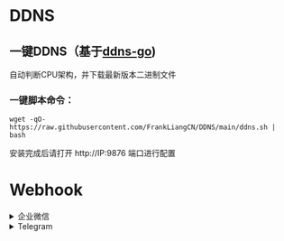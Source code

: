 # DDNS

## 一键DDNS（基于[ddns-go][ddns-go])

自动判断CPU架构，并下载最新版本二进制文件

### 一键脚本命令：

```
wget -qO- https://raw.githubusercontent.com/FrankLiangCN/DDNS/main/ddns.sh | bash
```

安装完成后请打开 http://IP:9876 端口进行配置


# Webhook

<details>

<summary>企业微信</summary>

1. 下载企业微信 → 左上角三横杠 → 全新创建企业 → 个人组件团队(创建个人的企业群聊)
2. 进入群聊添加 [群机器人] 复制机器人Webhook地址填入ddns-go后台Webhook URL地址栏
3. 在RequestBody栏填入回调函数，格式：

```
{ "msgtype": "markdown","markdown": { "content": "公网IP变更： \n - IPv4地址：#{ipv4Addr} \n - 域名更新结果：#{ipv4Result} \n - IPv6地址：#{ipv6Addr}\n - 域名更新结果：#{ipv6Result} \n" }}
```

</details>

<details>

<summary>Telegram</summary>

一个用于接收 [ddns-go][ddns-go] 通知的 Telegram 机器人

## 使用
1. 打开并启用 [@DDNSGoBot][DDNSGoBot]
2. 发送 /gethook 命令
3. 复制 Webhook URL 并粘贴
4. 复制 RequestBody 并粘贴
注：未启用 IPv4 或 IPv6 可删除对应 Object

```
{
    "ipv4": {
        "result": "#{ipv4Result}",
        "addr": "#{ipv4Addr}",
        "domains": "#{ipv4Domains}"
    },
    "ipv6": {
        "result": "#{ipv6Result}",
        "addr": "#{ipv6Addr}",
        "domains": "#{ipv6Domains}"
    }
}
```
感谢
[@WingLim][telegram-bot]

</details>

[ddns-go]: https://github.com/jeessy2/ddns-go
[DDNSGoBot]: https://t.me/DDNSGoBot
[telegram-bot]: https://github.com/WingLim/ddns-telegram-bot
